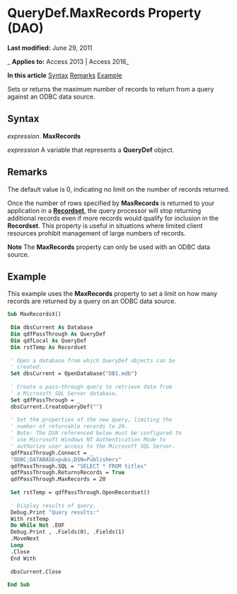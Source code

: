 
# QueryDef.MaxRecords Property (DAO)

 **Last modified:** June 29, 2011

 _ **Applies to:** Access 2013 | Access 2016_

 **In this article**
[Syntax](#sectionSection0)
[Remarks](#sectionSection1)
[Example](#sectionSection2)


Sets or returns the maximum number of records to return from a query against an ODBC data source.

## Syntax
<a name="sectionSection0"> </a>

 _expression_. **MaxRecords**

 _expression_ A variable that represents a **QueryDef** object.


## Remarks
<a name="sectionSection1"> </a>

The default value is 0, indicating no limit on the number of records returned.

Once the number of rows specified by  **MaxRecords** is returned to your application in a **[Recordset](9774232c-e6da-175b-fc7f-ed2ab7908fa0.md)**, the query processor will stop returning additional records even if more records would qualify for inclusion in the **Recordset**. This property is useful in situations where limited client resources prohibit management of large numbers of records.




 **Note**  The  **MaxRecords** property can only be used with an ODBC data source.


## Example
<a name="sectionSection2"> </a>

This example uses the  **MaxRecords** property to set a limit on how many records are returned by a query on an ODBC data source.


```vb
Sub MaxRecordsX() 
 
 Dim dbsCurrent As Database 
 Dim qdfPassThrough As QueryDef 
 Dim qdfLocal As QueryDef 
 Dim rstTemp As Recordset 
 
 ' Open a database from which QueryDef objects can be 
 ' created. 
 Set dbsCurrent = OpenDatabase("DB1.mdb") 
 
 ' Create a pass-through query to retrieve data from 
 ' a Microsoft SQL Server database. 
 Set qdfPassThrough = _ 
 dbsCurrent.CreateQueryDef("") 
 
 ' Set the properties of the new query, limiting the 
 ' number of returnable records to 20. 
 ' Note: The DSN referenced below must be configured to 
 ' use Microsoft Windows NT Authentication Mode to 
 ' authorize user access to the Microsoft SQL Server. 
 qdfPassThrough.Connect = _ 
 "ODBC;DATABASE=pubs;DSN=Publishers" 
 qdfPassThrough.SQL = "SELECT * FROM titles" 
 qdfPassThrough.ReturnsRecords = True 
 qdfPassThrough.MaxRecords = 20 
 
 Set rstTemp = qdfPassThrough.OpenRecordset() 
 
 ' Display results of query. 
 Debug.Print "Query results:" 
 With rstTemp 
 Do While Not .EOF 
 Debug.Print , .Fields(0), .Fields(1) 
 .MoveNext 
 Loop 
 .Close 
 End With 
 
 dbsCurrent.Close 
 
End Sub
```


